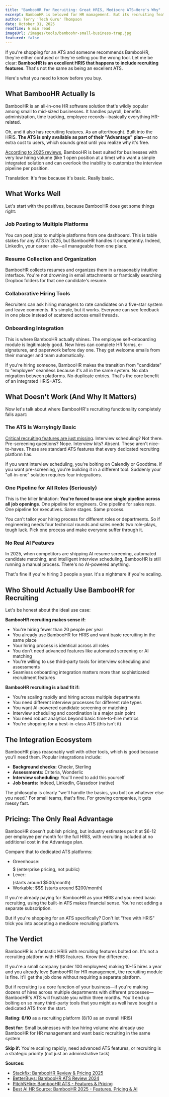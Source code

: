 ```yaml
---
title: "BambooHR for Recruiting: Great HRIS, Mediocre ATS—Here's Why"
excerpt: BambooHR is beloved for HR management. But its recruiting features? That's where things get awkward. Let's talk about what works and what definitely doesn't.
author: Terry 'Tech Guru' Thompson
date: October 31, 2025
readTime: 6 min read
imageUrl: /images/tools/bamboohr-small-business-trap.jpg
featured: false
---
```


If you're shopping for an ATS and someone recommends BambooHR, they're either confused or they're selling you the wrong tool. Let me be clear: **BambooHR is an excellent HRIS that happens to include recruiting features**. That's not the same as being an excellent ATS.

Here's what you need to know before you buy.

## What BambooHR Actually Is

BambooHR is an all-in-one HR software solution that's wildly popular among small to mid-sized businesses. It handles payroll, benefits administration, time tracking, employee records—basically everything HR-related.

Oh, and it also has recruiting features. As an afterthought. Built into the HRIS. **The ATS is only available as part of their "Advantage" plan**—at no extra cost to users, which sounds great until you realize why it's free.

[According to 2025 reviews](https://www.stackfix.com/product/bamboohr-ats), BambooHR is best suited for businesses with very low hiring volume (like 1 open position at a time) who want a simple integrated solution and can overlook the inability to customize the interview pipeline per position.

Translation: It's free because it's basic. Really basic.

## What Works Well

Let's start with the positives, because BambooHR does get some things right:

### Job Posting to Multiple Platforms
You can post jobs to multiple platforms from one dashboard. This is table stakes for any ATS in 2025, but BambooHR handles it competently. Indeed, LinkedIn, your career site—all manageable from one place.

### Resume Collection and Organization
BambooHR collects resumes and organizes them in a reasonably intuitive interface. You're not drowning in email attachments or frantically searching Dropbox folders for that one candidate's resume.

### Collaborative Hiring Tools
Recruiters can ask hiring managers to rate candidates on a five-star system and leave comments. It's simple, but it works. Everyone can see feedback in one place instead of scattered across email threads.

### Onboarding Integration
This is where BambooHR actually shines. The employee self-onboarding module is legitimately good. New hires can complete HR forms, e-signatures, and paperwork before day one. They get welcome emails from their manager and team automatically.

If you're hiring someone, BambooHR makes the transition from "candidate" to "employee" seamless because it's all in the same system. No data migration between platforms. No duplicate entries. That's the core benefit of an integrated HRIS+ATS.

## What Doesn't Work (And Why It Matters)

Now let's talk about where BambooHR's recruiting functionality completely falls apart:

### The ATS Is Worryingly Basic
[Critical recruiting features are just missing](https://www.betterbuys.com/ats/reviews/bamboohr-ats/). Interview scheduling? Not there. Pre-screening questions? Nope. Interview kits? Absent. These aren't nice-to-haves. These are standard ATS features that every dedicated recruiting platform has.

If you want interview scheduling, you're bolting on Calendly or Goodtime. If you want pre-screening, you're building it in a different tool. Suddenly your "all-in-one" solution requires four integrations.

### One Pipeline for All Roles (Seriously)
This is the killer limitation: **You're forced to use one single pipeline across all job openings**. One pipeline for engineers. One pipeline for sales reps. One pipeline for executives. Same stages. Same process.

You can't tailor your hiring process for different roles or departments. So if engineering needs four technical rounds and sales needs two role-plays, tough luck. Pick one process and make everyone suffer through it.

### No Real AI Features
In 2025, when competitors are shipping AI resume screening, automated candidate matching, and intelligent interview scheduling, BambooHR is still running a manual process. There's no AI-powered anything.

That's fine if you're hiring 3 people a year. It's a nightmare if you're scaling.

## Who Should Actually Use BambooHR for Recruiting

Let's be honest about the ideal use case:

**BambooHR recruiting makes sense if:**
- You're hiring fewer than 20 people per year
- You already use BambooHR for HRIS and want basic recruiting in the same place
- Your hiring process is identical across all roles
- You don't need advanced features like automated screening or AI matching
- You're willing to use third-party tools for interview scheduling and assessments
- Seamless onboarding integration matters more than sophisticated recruitment features

**BambooHR recruiting is a bad fit if:**
- You're scaling rapidly and hiring across multiple departments
- You need different interview processes for different role types
- You want AI-powered candidate screening or matching
- Interview scheduling and coordination is a major pain point
- You need robust analytics beyond basic time-to-hire metrics
- You're shopping for a best-in-class ATS (this isn't it)

## The Integration Ecosystem

BambooHR plays reasonably well with other tools, which is good because you'll need them. Popular integrations include:

- **Background checks:** Checkr, Sterling
- **Assessments:** Criteria, Wonderlic
- **Interview scheduling:** You'll need to add this yourself
- **Job boards:** Indeed, LinkedIn, Glassdoor (native)

The philosophy is clearly "we'll handle the basics, you bolt on whatever else you need." For small teams, that's fine. For growing companies, it gets messy fast.

## Pricing: The Only Real Advantage

BambooHR doesn't publish pricing, but industry estimates put it at $6-12 per employee per month for the full HRIS, with recruiting included at no additional cost in the Advantage plan.

Compare that to dedicated ATS platforms:
- Greenhouse: $$$$$ (enterprise pricing, not public)
- Lever: $$$$ (starts around $500/month)
- Workable: $$$ (starts around $200/month)

If you're already paying for BambooHR as your HRIS and you need basic recruiting, using the built-in ATS makes financial sense. You're not adding a separate subscription.

But if you're shopping for an ATS specifically? Don't let "free with HRIS" trick you into accepting a mediocre recruiting platform.

## The Verdict

BambooHR is a fantastic HRIS with recruiting features bolted on. It's not a recruiting platform with HRIS features. Know the difference.

If you're a small company (under 100 employees) making 10-15 hires a year and you already love BambooHR for HR management, the recruiting module is fine. It'll get the job done without requiring a separate platform.

But if recruiting is a core function of your business—if you're making dozens of hires across multiple departments with different processes—BambooHR's ATS will frustrate you within three months. You'll end up bolting on so many third-party tools that you might as well have bought a dedicated ATS from the start.

**Rating: 6/10** as a recruiting platform (8/10 as an overall HRIS)

**Best for:** Small businesses with low hiring volume who already use BambooHR for HR management and want basic recruiting in the same system

**Skip if:** You're scaling rapidly, need advanced ATS features, or recruiting is a strategic priority (not just an administrative task)

**Sources:**
- [Stackfix: BambooHR Review & Pricing 2025](https://www.stackfix.com/product/bamboohr-ats)
- [BetterBuys: BambooHR ATS Review 2024](https://www.betterbuys.com/ats/reviews/bamboohr-ats/)
- [PitchNHire: BambooHR ATS - Features & Pricing](https://www.pitchnhire.com/blog/Bamboo-hr-ats)
- [Best AI HR Source: BambooHR 2025 - Features, Pricing & AI](https://bestaihrsource.com/talent-acquisition/bamboohr-overview-features)
